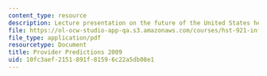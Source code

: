 ```yaml
---
content_type: resource
description: Lecture presentation on the future of the United States healthcare industry.
file: https://ol-ocw-studio-app-qa.s3.amazonaws.com/courses/hst-921-information-technology-in-the-health-care-system-of-the-future-spring-2009/10fc3aef2151891f81596c22a5db08e1_MITHST_921S09_lec02_brack.pdf
file_type: application/pdf
resourcetype: Document
title: Provider Predictions 2009
uid: 10fc3aef-2151-891f-8159-6c22a5db08e1
---
```


